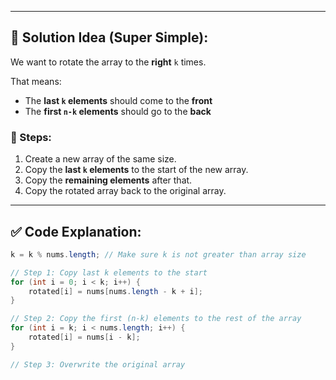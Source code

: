 
---

## 🚀 Solution Idea (Super Simple):

We want to rotate the array to the **right** `k` times.

That means:
- The **last `k` elements** should come to the **front**
- The **first `n-k` elements** should go to the **back**

### 🔧 Steps:

1. Create a new array of the same size.
2. Copy the **last `k` elements** to the start of the new array.
3. Copy the **remaining elements** after that.
4. Copy the rotated array back to the original array.

---

## ✅ Code Explanation:

```java
k = k % nums.length; // Make sure k is not greater than array size

// Step 1: Copy last k elements to the start
for (int i = 0; i < k; i++) {
    rotated[i] = nums[nums.length - k + i];
}

// Step 2: Copy the first (n-k) elements to the rest of the array
for (int i = k; i < nums.length; i++) {
    rotated[i] = nums[i - k];
}

// Step 3: Overwrite the original array
